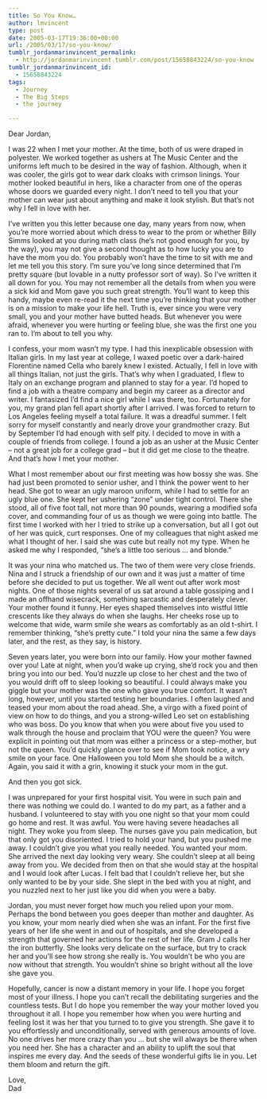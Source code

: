 ```yaml
---
title: So You Know…
author: lmvincent
type: post
date: 2005-03-17T19:36:00+00:00
url: /2005/03/17/so-you-know/
tumblr_jordanmarinvincent_permalink:
  - http://jordanmarinvincent.tumblr.com/post/15658843224/so-you-know
tumblr_jordanmarinvincent_id:
  - 15658843224
tags:
  - Journey
  - The Big Steps
  - the journey

---
```

Dear Jordan,

I was 22 when I met your mother. At the time, both of us were draped in polyester. We worked together as ushers at The Music Center and the uniforms left much to be desired in the way of fashion. Although, when it was cooler, the girls got to wear dark cloaks with crimson linings. Your mother looked beautiful in hers, like a character from one of the operas whose doors we guarded every night. I don&rsquo;t need to tell you that your mother can wear just about anything and make it look stylish. But that&rsquo;s not why I fell in love with her.

I&rsquo;ve written you this letter because one day, many years from now, when you&rsquo;re more worried about which dress to wear to the prom or whether Billy Simms looked at you during math class (he&rsquo;s not good enough for you, by the way), you may not give a second thought as to how lucky you are to have the mom you do. You probably won&rsquo;t have the time to sit with me and let me tell you this story. I&rsquo;m sure you&rsquo;ve long since determined that I&rsquo;m pretty square (but lovable in a nutty professor sort of way). So I&rsquo;ve written it all down for you. You may not remember all the details from when you were a sick kid and Mom gave you such great strength. You&rsquo;ll want to keep this handy, maybe even re-read it the next time you&rsquo;re thinking that your mother is on a mission to make your life hell. Truth is, ever since you were very small, you and your mother have butted heads. But whenever you were afraid, whenever you were hurting or feeling blue, she was the first one you ran to. I&rsquo;m about to tell you why.<a name="more"></a>

I confess, your mom wasn&rsquo;t my type. I had this inexplicable obsession with Italian girls. In my last year at college, I waxed poetic over a dark-haired Florentine named Cella who barely knew I existed. Actually, I fell in love with all things Italian, not just the girls. That&rsquo;s why when I graduated, I flew to Italy on an exchange program and planned to stay for a year. I&rsquo;d hoped to find a job with a theatre company and begin my career as a director and writer. I fantasized I&rsquo;d find a nice girl while I was there, too. Fortunately for you, my grand plan fell apart shortly after I arrived. I was forced to return to Los Angeles feeling myself a total failure. It was a dreadful summer. I felt sorry for myself constantly and nearly drove your grandmother crazy. But by September I&rsquo;d had enough with self pity. I decided to move in with a couple of friends from college. I found a job as an usher at the Music Center &#8211; not a great job for a college grad &#8211; but it did get me close to the theatre. And that&rsquo;s how I met your mother.

What I most remember about our first meeting was how bossy she was. She had just been promoted to senior usher, and I think the power went to her head. She got to wear an ugly maroon uniform, while I had to settle for an ugly blue one. She kept her ushering &ldquo;zone&rdquo; under tight control. There she stood, all of five foot tall, not more than 90 pounds, wearing a modified sofa cover, and commanding four of us as though we were going into battle. The first time I worked with her I tried to strike up a conversation, but all I got out of her was quick, curt responses. One of my colleagues that night asked me what I thought of her. I said she was cute but really not my type. When he asked me why I responded, &ldquo;she&rsquo;s a little too serious &hellip; and blonde.&rdquo;

It was your nina who matched us. The two of them were very close friends. Nina and I struck a friendship of our own and it was just a matter of time before she decided to put us together. We all went out after work most nights. One of those nights several of us sat around a table gossiping and I made an offhand wisecrack, something sarcastic and desperately clever. Your mother found it funny. Her eyes shaped themselves into wistful little crescents like they always do when she laughs. Her cheeks rose up to welcome that wide, warm smile she wears as comfortably as an old t-shirt. I remember thinking, &ldquo;she&rsquo;s pretty cute.&rdquo; I told your nina the same a few days later, and the rest, as they say, is history.

Seven years later, you were born into our family. How your mother fawned over you! Late at night, when you&rsquo;d wake up crying, she&rsquo;d rock you and then bring you into our bed. You&rsquo;d nuzzle up close to her chest and the two of you would drift off to sleep looking so beautiful. I could always make you giggle but your mother was the one who gave you true comfort. It wasn&rsquo;t long, however, until you started testing her boundaries. I often laughed and teased your mom about the road ahead. She, a virgo with a fixed point of view on how to do things, and you a strong-willed Leo set on establishing who was boss. Do you know that when you were about five you used to walk through the house and proclaim that YOU were the queen? You were explicit in pointing out that mom was either a princess or a step-mother, but not the queen. You&rsquo;d quickly glance over to see if Mom took notice, a wry smile on your face. One Halloween you told Mom she should be a witch. Again, you said it with a grin, knowing it stuck your mom in the gut.

And then you got sick.

I was unprepared for your first hospital visit. You were in such pain and there was nothing we could do. I wanted to do my part, as a father and a husband. I volunteered to stay with you one night so that your mom could go home and rest. It was awful. You were having severe headaches all night. They woke you from sleep. The nurses gave you pain medication, but that only got you disoriented. I tried to hold your hand, but you pushed me away. I couldn&rsquo;t give you what you really needed. You wanted your mom. She arrived the next day looking very weary. She couldn&rsquo;t sleep at all being away from you. We decided from then on that she would stay at the hospital and I would look after Lucas. I felt bad that I couldn&rsquo;t relieve her, but she only wanted to be by your side. She slept in the bed with you at night, and you nuzzled next to her just like you did when you were a baby.

Jordan, you must never forget how much you relied upon your mom. Perhaps the bond between you goes deeper than mother and daughter. As you know, your mom nearly died when she was an infant. For the first five years of her life she went in and out of hospitals, and she developed a strength that governed her actions for the rest of her life. Gram J calls her the iron butterfly. She looks very delicate on the surface, but try to crack her and you&rsquo;ll see how strong she really is. You wouldn&rsquo;t be who you are now without that strength. You wouldn&rsquo;t shine so bright without all the love she gave you.

Hopefully, cancer is now a distant memory in your life. I hope you forget most of your illness. I hope you can&rsquo;t recall the debilitating surgeries and the countless tests. But I do hope you remember the way your mother loved you throughout it all. I hope you remember how when you were hurting and feeling lost it was her that you turned to to give you strength. She gave it to you effortlessly and unconditionally, served with generous amounts of love. No one drives her more crazy than you &hellip; but she will always be there when you need her. She has a character and an ability to uplift the soul that inspires me every day. And the seeds of these wonderful gifts lie in you. Let them bloom and return the gift.

Love,  
Dad

<div class="blogger-post-footer">
  <img loading="lazy" width="1" height="1" src="https://blogger.googleusercontent.com/tracker/9039099668816362935-5291221683744324717?l=jordansjourney2.blogspot.com" alt="" />
</div>